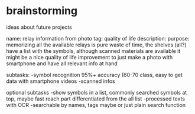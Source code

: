 # brainstorming
ideas about future projects

name: relay information from photo
tag: quality of life 
description: 
  purpose: memorizing all the available relays is pure waste of time,
  the shelves (all?) have a list with the symbols, although scanned materials are available 
  it might be a nice quality of life improvement to just make a photo with smartphone and have all
  relevant info at hand
  
  subtasks: 
  -symbol recognition 95%+ accuracy (60-70 class, easy to get data with smartphone videos
  -scanned infos
  
  optional subtasks
  -show symbols in a list, commonly searched symbols at top,
  maybe fast reach part differentiated from the all list
  -processed texts with OCR
  -searchable by names, tags maybe or just plain search function
  
